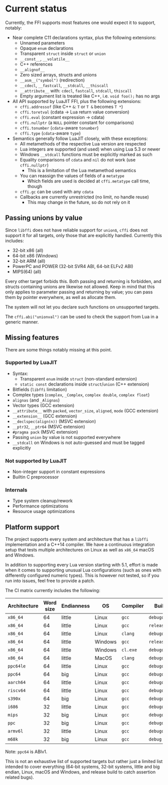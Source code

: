# Current status

Currently, the FFI supports most features one would expect it to support,
notably:

- Near complete C11 declarations syntax, plus the following extensions:
  - Unnamed parameters
  - Opaque `enum` declarations
  - Transparent `struct` inside `struct` or `union`
  - `__const__`, `__volatile__`
  - C++ references
  - `__alignof__`
  - Zero sized arrays, structs and unions
  - `__asm__("symbol")` (redirection)
  - `__cdecl`, `__fastcall`, `__stdcall`, `__thiscall`
  - `__attribute__` with: `cdecl`, `fastcall`, `stdcall`, `thiscall`
  - Empty argument list is treated like C++, i.e. `void foo();` has no args
- All API supported by LuaJIT FFI, plus the following extensions:
  - `cffi.addressof` (like C++ `&`: `T` or `T &` becomes `T *`)
  - `cffi.toretval` (cdata -> Lua return value conversion)
  - `cffi.eval` (constant expression -> cdata)
  - `cffi.nullptr` (a `NULL` pointer constant for comparisons)
  - `cffi.tonumber` (`cdata`-aware `tonumber`)
  - `cffi.type` (`cdata`-aware `type`)
- Semantics generally follow LuaJIT closely, with these exceptions:
  - All metamethods of the respective Lua version are respected
  - Lua integers are supported (and used) when using Lua 5.3 or newer
  - Windows `__stdcall` functions must be explicitly marked as such
  - Equality comparisons of `cdata` and `nil` do not work (use `cffi.nullptr`)
    - This is a limitation of the Lua metamethod semantics
  - You can reassign the values of fields of a `metatype`
    - Which fields are used is decided at `cffi.metatype` call time, though
  - `cffi.gc` can be used with any `cdata`
  - Callbacks are currently unrestricted (no limit, no handle reuse)
    - This may change in the future, so do not rely on it

## Passing unions by value

Since `libffi` does not have reliable support for `union`s, `cffi` does not
support it for all targets, only those that are explicitly handled. Currently
this includes:

- 32-bit x86 (all)
- 64-bit x86 (Windows)
- 32-bit ARM (all)
- PowerPC and POWER (32-bit SVR4 ABI, 64-bit ELFv2 ABI)
- MIPS(64) (all)

Every other target forbids this. Both passing and returning is forbidden, and
structs containing unions are likewise not allowed. Keep in mind that this
only applies to parameter passing and returning by value; you can pass them by
pointer everywhere, as well as allocate them.

The system will not let you declare such functions on unsupported targets.

The `cffi.abi("unionval")` can be used to check the support from Lua in a generic
manner.

## Missing features

There are some things notably missing at this point.

### Supported by LuaJIT

- Syntax:
  - Transparent `enum` inside `struct` (non-standard extension)
  - `static const` declarations inside `struct`/`union` (C++ extension)
- Bitfields (`libffi` limitation)
- Complex types (`complex`, `_Complex`, `complex double`, `complex float`)
- `alignas` (and `_Alignas`)
- Vector types (GCC extension)
- `__attribute__` with `packed`, `vector_size`, `aligned`, `mode` (GCC extension)
- `__extension__` (GCC extension)
- `__declspec(align(n))` (MSVC extension)
- `__ptr32`, `__ptr64` (MSVC extension)
- `#pragma pack` (MSVC extension)
- Passing `union` by value is not supported everywhere
- `__stdcall` on Windows is not auto-guessed and must be tagged explicitly

### Not supported by LuaJIT

- Non-integer support in constant expressions
- Builtin C preprocessor

### Internals

- Type system cleanup/rework
- Performance optimizations
- Resource usage optimizations

## Platform support

The project supports every system and architecture that has a `libffi`
implementation and a C++14 compiler. We have a continuous integration
setup that tests multiple architectures on Linux as well as `x86_64`
macOS and Windows.

In addition to supporting every Lua version starting with 5.1, effort is
made when it comes to supporting unusual Lua configurations (such as ones
with differently configured numeric types). This is however not tested, so
if you run into issues, feel free to provide a patch.

The CI matrix currently includes the following:

| Architecture | Word size | Endianness | OS      | Compiler | Build type       |
|--------------|-----------|------------|---------|----------|------------------|
| `x86_64`     | 64        | little     | Linux   | `gcc`    | `debugoptimized` |
| `x86_64`     | 64        | little     | Linux   | `gcc`    | `release`        |
| `x86_64`     | 64        | little     | Linux   | `clang`  | `debugoptimized` |
| `x86_64`     | 64        | little     | Windows | `gcc`    | `release`        |
| `x86_64`     | 64        | little     | Windows | `cl.exe` | `debugoptimized` |
| `x86_64`     | 64        | little     | MacOS   | `clang`  | `debugoptimized` |
| `ppc64le`    | 64        | little     | Linux   | `gcc`    | `debugoptimized` |
| `ppc64`      | 64        | big        | Linux   | `gcc`    | `debugoptimized` |
| `aarch64`    | 64        | little     | Linux   | `gcc`    | `debugoptimized` |
| `riscv64`    | 64        | little     | Linux   | `gcc`    | `debugoptimized` |
| `s390x`      | 64        | big        | Linux   | `gcc`    | `debugoptimized` |
| `i686`       | 32        | little     | Linux   | `gcc`    | `debugoptimized` |
| `mips`       | 32        | big        | Linux   | `gcc`    | `debugoptimized` |
| `ppc`        | 32        | big        | Linux   | `gcc`    | `debugoptimized` |
| `armv6l`     | 32        | little     | Linux   | `gcc`    | `debugoptimized` |
| `m68k`       | 32        | big        | Linux   | `gcc`    | `debug`          |

Note: `ppc64` is ABIv1.

This is not an exhaustive list of supported targets but rather just a limited
list intended to cover everything (64-bit systems, 32-bit systems, little and
big endian, Linux, macOS and Windows, and release build to catch assertion
related bugs).
